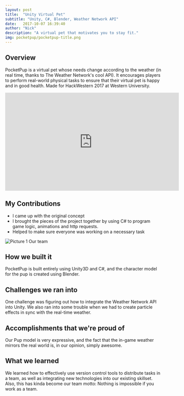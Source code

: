 ```yaml
---
layout: post
title:  "Unity Virtual Pet"
subtitle: "Unity, C#, Blender, Weather Network API"
date:   2017-10-07 16:39:40
author: "Nick"
description: "A virtual pet that motivates you to stay fit." 
img: pocketpup/pocketpup-title.png
---
```


## Overview

PocketPup is a virtual pet whose needs change according to the weather (in real time, thanks to The Weather Network's cool API). It encourages players to perform real-world physical tasks to ensure that their virtual pet is happy and in good health. Made for HackWestern 2017 at Western University.

<iframe width="560" height="315" src="https://www.youtube.com/embed/YRXn0Yf0LOA" frameborder="0" gesture="media" allow="encrypted-media" allowfullscreen></iframe>


## My Contributions
- I came up with the original concept
- I brought the pieces of the project together by using C# to program game logic, animations and http requests.
- Helped to make sure everyone was working on a necessary task

![Picture 1]({{site.baseurl}}/assets/img/pocketpup/group.jpg)
Our team

## How we built it
PocketPup is built entirely using Unity3D and C#, and the character model for the pup is created using Blender.

## Challenges we ran into
One challenge was figuring out how to integrate the Weather Network API into Unity. We also ran into some trouble when we had to create particle effects in sync with the real-time weather.

## Accomplishments that we're proud of
Our Pup model is very expressive, and the fact that the in-game weather mirrors the real world is, in our opinion, simply awesome.

## What we learned
We learned how to effectively use version control tools to distribute tasks in a team, as well as integrating new technologies into our existing skillset. Also, this has kinda become our team motto: Nothing is impossible if you work as a team.



